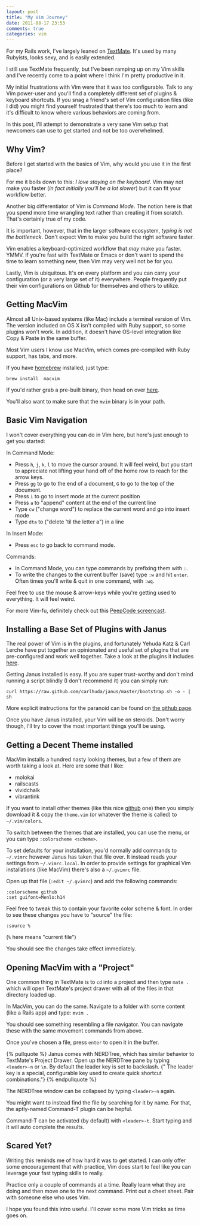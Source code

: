 ```yaml
---
layout: post
title: "My Vim Journey"
date: 2011-08-17 23:53
comments: true
categories: vim
---
```


For my Rails work, I've largely leaned on [TextMate](http://macromates.org).  It's used by many Rubyists, looks sexy,
and is easily extended.

I still use TextMate frequently, but I've been ramping up on my Vim
skills and I've recently come to a point where I think I'm pretty
productive in it.

My initial frustrations with Vim were that it was too configurable.
Talk to any Vim power-user and you'll find a completely different set of
plugins & keyboard shortcuts.  If you snag a friend's set of Vim
configuration files (like I did) you might find yourself frustrated that
there's too much to learn and it's difficult to know where various
behaviors are coming from.

In this post, I'll attempt to demonstrate a very sane Vim setup that
newcomers can use to get started and not be too overwhelmed.

## Why Vim?

Before I get started with the basics of Vim, why would you use it in the
first place?

For me it boils down to this:  _I love staying on the keyboard_.
Vim may not make you faster (_in fact initially you'll be a lot slower_) but it can fit your workflow better.

Another big differentiator of Vim is _Command Mode_.  The notion
here is that you spend more time wrangling text rather than creating it
from scratch.  That's certainly true of my code.

It is important, however, that in the larger software ecosystem,
*typing is not the bottleneck*.  Don't expect Vim to make you build
the right software faster.

Vim enables a keyboard-optimized workflow that _may_ make you faster.
YMMV.  If you're fast with TextMate or Emacs or don't want to spend the
time to learn something new, then Vim may very well not be for you.

Lastly, Vim is ubiquitous.  It's on every platform and
you can carry your configuration (or a very large set of it) everywhere.
People frequently put their vim configurations on Github for themselves
and others to utilize.

## Getting MacVim

Almost all Unix-based systems (like Mac) include a terminal version of
Vim.  The version included on OS X isn't compiled with Ruby support, so
some plugins won't work.  In addition, it doesn't have OS-level
integration like Copy & Paste in the same buffer.

Most Vim users I know use MacVim, which comes pre-compiled with Ruby
support, has tabs, and more.

If you have [homebrew](http://mxcl.github.com/homebrew/) installed, just
type:

```
brew install  macvim
```

If you'd rather grab a pre-built binary, then head on over [here](https://github.com/b4winckler/macvim).

You'll also want to make sure that the `mvim` binary is in your path.

## Basic Vim Navigation

I won't cover everything you can do in Vim here, but here's just enough
to get you started:

In Command Mode:

- Press `h`, `j`, `k`, `l` to move the cursor around.  It will feel weird, but you start to appreciate not 
  lifting your hand off of the home row to reach for the arrow keys.
- Press `gg` to go to the end of a document, `G` to go to the top of
  the document.
- Press `i` to go to insert mode at the current position
- Press `a` to "append" content at the end of the current line
- Type `cw` ("change word") to replace the current word and go into
  insert mode
- Type `dta` to ("delete 'til the letter a") in a line

In Insert Mode:

- Press `esc` to go back to command mode.

Commands:

- In Command Mode, you can type commands by prefixing them with `:`.
- To write the changes to the current buffer (save) type `:w` and hit
  `enter`.  Often times you'll write & quit in one command, with `:wq`.

Feel free to use the mouse & arrow-keys while you're getting used to everything.  It
will feel weird.

For more Vim-fu, definitely check out this [PeepCode
screencast](http://peepcode.com/products/smash-into-vim-i).

## Installing a Base Set of Plugins with Janus

The real power of Vim is in the plugins, and fortunately Yehuda Katz &
Carl Lerche have put together an opinionated and useful set of plugins
that are pre-configured and work well together.  Take a look at the plugins it includes
[here](https://github.com/carlhuda/janus).

Getting Janus installed is easy.  If you are super trust-worthy and
don't mind running a script blindly (I don't recommend it) you can
simply run:

```
curl https://raw.github.com/carlhuda/janus/master/bootstrap.sh -o - | sh
```

More explicit instructions for the paranoid can be found on [the github
page](http://github.com/carlhuda/janus).

Once you have Janus installed, your Vim will be on steroids. Don't worry
though, I'll try to cover the most important things you'll be using.


## Getting a Decent Theme installed

MacVim installs a hundred nasty looking themes, but a few of them are
worth taking a look at.  Here are some that I like:

- molokai
- railscasts
- vividchalk
- vibrantink

If you want to install other themes (like this nice [github](http://www.vim.org/scripts/script.php?script_id=2855) one) then you
simply download it & copy the `theme.vim` (or whatever the theme is
called) to `~/.vim/colors`.

To switch between the themes that are installed, you can use the menu,
or you can type `:colorscheme <scheme>`.

To set defaults for your installation, you'd normally add commands to
`~/.vimrc` however Janus has taken that file over.  It instead reads
your settings from `~/.vimrc.local`.  In order to provide settings for
graphical Vim installations (like MacVim) there's also a `~/.gvimrc`
file.

Open up that file (`:edit ~/.gvimrc`) and add the following commands:

```vim
:colorscheme github
:set guifont=Menlo:h14
```

Feel free to tweak this to contain your favorite color scheme & font.
In order to see these changes you have to "source" the file:

```
:source %
```

(`%` here means "current file")

You should see the changes take effect immediately.


## Opening MacVim with a "Project"

One common thing in TextMate is to `cd` into a project and then type
`mate .` which will open TextMate's project drawer with all of the files
in that directory loaded up.

In MacVim, you can do the same.  Navigate to a folder with some content
(like a Rails app) and type: `mvim .`

You should see something resembling a file navigator.  You can navigate
these with the same movement commands from above.

Once you've chosen a file, press `enter` to open it in the buffer.

{% pullquote %}
Janus comes with NERDTree, which has similar behavior to TextMate's
Project Drawer.  Open up the NERDTree pane by typing `<leader>-n` or `\n`. By default the leader key is set to backslash.
{" The leader key is a special, configurable key used to create quick shortcut combinations."}
{% endpullquote %}

The NERDTree window can be collapsed by typing `<leader>-n` again.

You might want to instead find the file by searching for it by name.
For that, the aptly-named Command-T plugin can be hepful.

Command-T can be activated (by default) with `<leader>-t`.  Start typing
and it will auto complete the results.

## Scared Yet?

Writing this reminds me of how hard it was to get started.  I can only
offer some encouragement that with practice, Vim does start to feel like
 you can leverage your fast typing skills to really.

Practice only a couple of commands at a time.  Really learn what they
are doing and then move one to the next command.  Print out a cheet
sheet.  Pair with someone else who uses Vim.

I hope you found this intro useful. I'll cover some more Vim tricks as time goes on.
